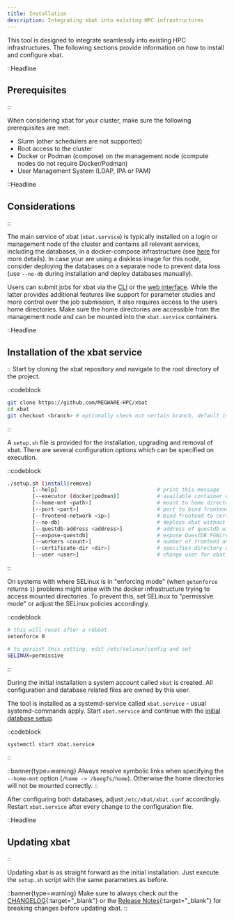 ```yaml
---
title: Installation
description: Integrating xbat into existing HPC infrastructures
---
```


This tool is designed to integrate seamlessly into existing HPC infrastructures. The following sections provide information on how to install and configure xbat.

::Headline

## Prerequisites

::

When considering xbat for your cluster, make sure the following prerequisites are met:

-   Slurm (other schedulers are not supported)
-   Root access to the cluster
-   Docker or Podman (compose) on the management node (compute nodes do not require Docker/Podman)
-   User Management System (LDAP, IPA or PAM)

::Headline

## Considerations

::

The main service of xbat (`xbat.service`) is typically installed on a login or management node of the cluster and contains all relevant services, including the databases, in a docker-compose infrastructure (see [here](/docs/developer/architecture) for more details). In case your are using a diskless image for this node, consider deploying the databases on a separate node to prevent data loss (use `--no-db` during installation and deploy databases manually).

Users can submit jobs for xbat via the [CLI](/docs/user/get-started/job-cli) or the [web interface](/docs/user/get-started/job-submission). While the latter provides additional features like support for parameter studies and more control over the job submission, it also requires access to the users home directories. Make sure the home directories are accessible from the management node and can be mounted into the `xbat.service` containers.

::Headline

## Installation of the xbat service

::
Start by cloning the xbat repository and navigate to the root directory of the project.

::codeblock

```bash
git clone https://github.com/MEGWARE-HPC/xbat
cd xbat
git checkout <branch> # optionally check out certain branch, default is 'main'
```

::

A `setup.sh` file is provided for the installation, upgrading and removal of xbat. There are several configuration options which can be specified on execution.

::codeblock

```bash
./setup.sh (install|remove)
        [--help]                                # print this message
        [--executor (docker|podman)]            # available container executor (required)
        [--home-mnt <path>]                     # mount to home directories (required)
        [--port <port>]                         # port to bind frontend to (default 7000)
        [--frontend-network <ip>]               # bind frontend to certain network
        [--no-db]                               # deploys xbat without databases - used when databases are hosted on another server
        [--questdb-address <address>]           # address of questdb with port (only required when using --no-db)
        [--expose-questdb]                      # expose QuestDB PGWire port (8812) to the frontend network (for development)
        [--workers <count>]                     # number of frontend and backend workers (default 8)
        [--certificate-dir <dir>]               # specifies directory container certificates (default /etc/xbat/certs)
        [--user <user>]                         # change user for xbat service (default xbat - old users are not removed automatically)
```

::

On systems with where SELinux is in "enforcing mode" (when `getenforce` returns `1`) problems might arise with the docker infrastructure trying to access mounted directories. To prevent this, set SELinux to "permissive mode" or adjust the SELinux policies accordingly.

::codeblock

```bash
# this will reset after a reboot
setenforce 0

# to persist this setting, edit /etc/selinux/config and set
SELINUX=permissive
```

::

During the initial installation a system account called `xbat` is created. All configuration and database related files are owned by this user.

The tool is installed as a systemd-service called `xbat.service` - usual systemd-commands apply. Start `xbat.service` and continue with the [initial database setup](/docs/admin/setup/database).

::codeblock

```bash
systemctl start xbat.service
```

::

::banner{type=warning}
Always resolve symbolic links when specifying the `--home-mnt` option (`/home -> /beegfs/home`). Otherwise the home directories will not be mounted correctly.
::

After configuring both databases, adjust `/etc/xbat/xbat.conf` accordingly. Restart `xbat.service` after every change to the configuration file.

::Headline

## Updating xbat

::

Updating xbat is as straight forward as the initial installation. Just execute the `setup.sh` script with the same parameters as before.

::banner{type=warning}
Make sure to always check out the [CHANGELOG](https://github.com/MEGWARE-HPC/xbat/blob/master/CHANGELOG.md){:target="_blank"} or the [Release Notes](https://github.com/MEGWARE-HPC/xbat/releases){:target="_blank"} for breaking changes before updating xbat.
::

